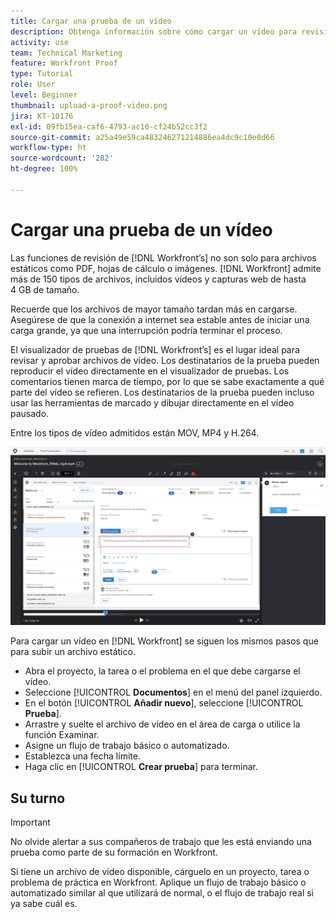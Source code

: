 ```yaml
---
title: Cargar una prueba de un vídeo
description: Obtenga información sobre cómo cargar un vídeo para revisión en [!DNL  Workfront].
activity: use
team: Technical Marketing
feature: Workfront Proof
type: Tutorial
role: User
level: Beginner
thumbnail: upload-a-proof-video.png
jira: KT-10176
exl-id: 09fb15ea-caf6-4793-ac16-cf24b52cc3f2
source-git-commit: a25a49e59ca483246271214886ea4dc9c10e8d66
workflow-type: ht
source-wordcount: '282'
ht-degree: 100%

---
```


# Cargar una prueba de un vídeo

Las funciones de revisión de [!DNL Workfront’s] no son solo para archivos estáticos como PDF, hojas de cálculo o imágenes. [!DNL Workfront] admite más de 150 tipos de archivos, incluidos vídeos y capturas web de hasta 4 GB de tamaño.

Recuerde que los archivos de mayor tamaño tardan más en cargarse. Asegúrese de que la conexión a internet sea estable antes de iniciar una carga grande, ya que una interrupción podría terminar el proceso.

<!-- For a complete list of uploadable file types, see the article, Supported proofing file types. -->

El visualizador de pruebas de [!DNL Workfront’s] es el lugar ideal para revisar y aprobar archivos de vídeo. Los destinatarios de la prueba pueden reproducir el vídeo directamente en el visualizador de pruebas. Los comentarios tienen marca de tiempo, por lo que se sabe exactamente a qué parte del vídeo se refieren. Los destinatarios de la prueba pueden incluso usar las herramientas de marcado y dibujar directamente en el vídeo pausado.

Entre los tipos de vídeo admitidos están MOV, MP4 y H.264. <!-- Check the supported file types list to make sure the video type you use is compatible with Workfront’s proofing features.-->

![Una imagen de marcado en un archivo de prueba de vídeo.](assets/upload-a-proof-of-a-video.png)

Para cargar un vídeo en [!DNL Workfront] se siguen los mismos pasos que para subir un archivo estático.

* Abra el proyecto, la tarea o el problema en el que debe cargarse el vídeo.
* Seleccione [!UICONTROL **Documentos**] en el menú del panel izquierdo.
* En el botón [!UICONTROL **Añadir nuevo**], seleccione [!UICONTROL **Prueba**].
* Arrastre y suelte el archivo de vídeo en el área de carga o utilice la función Examinar.
* Asigne un flujo de trabajo básico o automatizado.
* Establezca una fecha límite.
* Haga clic en [!UICONTROL **Crear prueba**] para terminar.

## Su turno

>[!IMPORTANT]
>
>No olvide alertar a sus compañeros de trabajo que les está enviando una prueba como parte de su formación en Workfront.


Si tiene un archivo de vídeo disponible, cárguelo en un proyecto, tarea o problema de práctica en Workfront. Aplique un flujo de trabajo básico o automatizado similar al que utilizará de normal, o el flujo de trabajo real si ya sabe cuál es.

